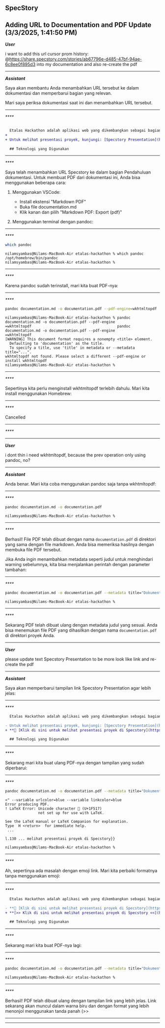 ## SpecStory

## Adding URL to Documentation and PDF Update (3/3/2025, 1:41:50 PM)

_**User**_

i want to add this url
cursor prom history: @https://share.specstory.com/stories/ab67796e-d485-47bf-94ae-6c8ee0f895d3  into my documentation and also re-create the pdf

---

_**Assistant**_

Saya akan membantu Anda menambahkan URL tersebut ke dalam dokumentasi dan memperbarui bagian yang relevan.

Mari saya periksa dokumentasi saat ini dan menambahkan URL tersebut.

---

_****_

```diff
  
  Etalas Hackathon adalah aplikasi web yang dikembangkan sebagai bagian dari hackathon. Aplikasi ini menyediakan platform modern dengan berbagai fitur yang dibangun menggunakan teknologi terkini.
+ 
+ Untuk melihat presentasi proyek, kunjungi: [Specstory Presentation](https://share.specstory.com/stories/ab67796e-d485-47bf-94ae-6c8ee0f895d3)
  
  ## Teknologi yang Digunakan
```

---

_****_



Saya telah menambahkan URL Specstory ke dalam bagian Pendahuluan dokumentasi. Untuk membuat PDF dari dokumentasi ini, Anda bisa menggunakan beberapa cara:

1. Menggunakan VSCode:
   - Install ekstensi "Markdown PDF"
   - Buka file documentation.md
   - Klik kanan dan pilih "Markdown PDF: Export (pdf)"

2. Menggunakan terminal dengan pandoc:

---

_****_

```bash
which pandoc
```

```
nilamsyambas@Nilams-MacBook-Air etalas-hackathon % which pandoc
/opt/homebrew/bin/pandoc
nilamsyambas@Nilams-MacBook-Air etalas-hackathon %
```

---

_****_



Karena pandoc sudah terinstall, mari kita buat PDF-nya:

---

_****_

```bash
pandoc documentation.md -o documentation.pdf --pdf-engine=wkhtmltopdf
```

```
nilamsyambas@Nilams-MacBook-Air etalas-hackathon % pandoc documentation.md -o documentation.pdf --pdf-engine
=wkhtmltopdf                                       pandoc documentation.md -o documentation.pdf --pdf-engine
=wkhtmltopdf
[WARNING] This document format requires a nonempty <title> element.
  Defaulting to 'documentation' as the title.
  To specify a title, use 'title' in metadata or --metadata title="...".
wkhtmltopdf not found. Please select a different --pdf-engine or install wkhtmltopdf
nilamsyambas@Nilams-MacBook-Air etalas-hackathon %
```

---

_****_



Sepertinya kita perlu menginstall wkhtmltopdf terlebih dahulu. Mari kita install menggunakan Homebrew:

---

_****_

Cancelled

---

_****_



---

_**User**_

i dont thin i need wkhtmltopdf, because the prev operation only using pandoc, no?

---

_**Assistant**_

Anda benar. Mari kita coba menggunakan pandoc saja tanpa wkhtmltopdf:

---

_****_

```bash
pandoc documentation.md -o documentation.pdf
```

```
nilamsyambas@Nilams-MacBook-Air etalas-hackathon % 

```

---

_****_



Berhasil! File PDF telah dibuat dengan nama `documentation.pdf` di direktori yang sama dengan file markdown. Anda bisa memeriksa hasilnya dengan membuka file PDF tersebut.

Jika Anda ingin menambahkan metadata seperti judul untuk menghindari warning sebelumnya, kita bisa menjalankan perintah dengan parameter tambahan:

---

_****_

```bash
pandoc documentation.md -o documentation.pdf --metadata title="Dokumentasi Etalas Hackathon"
```

```
nilamsyambas@Nilams-MacBook-Air etalas-hackathon % 

```

---

_****_



Sekarang PDF telah dibuat ulang dengan metadata judul yang sesuai. Anda bisa menemukan file PDF yang dihasilkan dengan nama `documentation.pdf` di direktori proyek Anda.

---

_**User**_

please update text Specstory Presentation to be more look like link and re-create the pdf

---

_**Assistant**_

Saya akan memperbarui tampilan link Specstory Presentation agar lebih jelas:

---

_****_

```diff
  Etalas Hackathon adalah aplikasi web yang dikembangkan sebagai bagian dari hackathon. Aplikasi ini menyediakan platform modern dengan berbagai fitur yang dibangun menggunakan teknologi terkini.
  
- Untuk melihat presentasi proyek, kunjungi: [Specstory Presentation](https://share.specstory.com/stories/ab67796e-d485-47bf-94ae-6c8ee0f895d3)
+ **🔗 [Klik di sini untuk melihat presentasi proyek di Specstory](https://share.specstory.com/stories/ab67796e-d485-47bf-94ae-6c8ee0f895d3)**
  
  ## Teknologi yang Digunakan
```

---

_****_



Sekarang mari kita buat ulang PDF-nya dengan tampilan yang sudah diperbarui:

---

_****_

```bash
pandoc documentation.md -o documentation.pdf --metadata title="Dokumentasi Etalas Hackathon" --variable urlcolor=blue --variable linkcolor=blue
```

```
<" --variable urlcolor=blue --variable linkcolor=blue
Error producing PDF.
! LaTeX Error: Unicode character 🔗 (U+1F517)
               not set up for use with LaTeX.

See the LaTeX manual or LaTeX Companion for explanation.
Type  H <return>  for immediate help.
 ...                                              
                                                  
l.130 ... melihat presentasi proyek di Specstory}}

nilamsyambas@Nilams-MacBook-Air etalas-hackathon %
```

---

_****_



Ah, sepertinya ada masalah dengan emoji link. Mari kita perbaiki formatnya tanpa menggunakan emoji:

---

_****_

```diff
  Etalas Hackathon adalah aplikasi web yang dikembangkan sebagai bagian dari hackathon. Aplikasi ini menyediakan platform modern dengan berbagai fitur yang dibangun menggunakan teknologi terkini.
  
- **🔗 [Klik di sini untuk melihat presentasi proyek di Specstory](https://share.specstory.com/stories/ab67796e-d485-47bf-94ae-6c8ee0f895d3)**
+ **[>> Klik di sini untuk melihat presentasi proyek di Specstory <<](https://share.specstory.com/stories/ab67796e-d485-47bf-94ae-6c8ee0f895d3)**
  
  ## Teknologi yang Digunakan
```

---

_****_





Sekarang mari kita buat PDF-nya lagi:

---

_****_

```bash
pandoc documentation.md -o documentation.pdf --metadata title="Dokumentasi Etalas Hackathon" --variable urlcolor=blue --variable linkcolor=blue
```

```
nilamsyambas@Nilams-MacBook-Air etalas-hackathon % 

```

---

_****_





Berhasil! PDF telah dibuat ulang dengan tampilan link yang lebih jelas. Link sekarang akan muncul dalam warna biru dan dengan format yang lebih menonjol menggunakan tanda panah (>>

---



---

